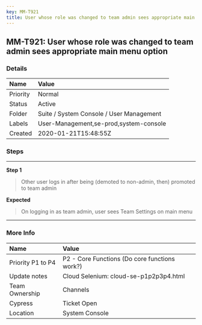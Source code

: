 ```yaml
---
key: MM-T921
title: User whose role was changed to team admin sees appropriate main menu option
---
```


## MM-T921: User whose role was changed to team admin sees appropriate main menu option

### Details

| Name     | Value                                    |
| :------- | :--------------------------------------- |
| Priority | Normal                                   |
| Status   | Active                                   |
| Folder   | Suite / System Console / User Management |
| Labels   | User-Management,se-prod,system-console   |
| Created  | 2020-01-21T15:48:55Z                     |

### Steps

<hr/>

**Step 1**

> <article>Other user logs in after being (demoted to non-admin, then) promoted to team admin</article>

**Expected**

> <article>On logging in as team admin, user sees Team Settings on main menu</article>

<hr/>

### More Info

| Name              | Value                                         |
| :---------------- | :-------------------------------------------- |
| Priority P1 to P4 | P2 - Core Functions (Do core functions work?) |
| Update notes      | Cloud Selenium: cloud-se-p1p2p3p4.html        |
| Team Ownership    | Channels                                      |
| Cypress           | Ticket Open                                   |
| Location          | System Console                                |
